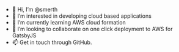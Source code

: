 - 👋 Hi, I’m @smerth
- 👀 I’m interested in developing cloud based applications
- 🌱 I’m currently learning AWS cloud formation
- 💞️ I’m looking to collaborate on one click deployment to AWS for GatsbyJS
- 📫 Get in touch through GitHub.

<!---
smerth/smerth is a ✨ special ✨ repository because its `README.md` (this file) appears on your GitHub profile.
You can click the Preview link to take a look at your changes.
--->
